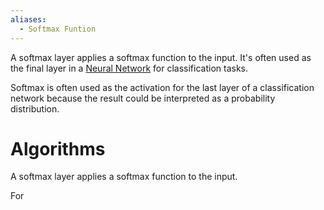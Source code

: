 ```yaml
---
aliases:
  - Softmax Funtion
---
```

A softmax layer applies a softmax function to the input. It's often used as the final layer in a [Neural Network](../../../Neural%20Network/Neural%20Network.md) for classification tasks.

Softmax is often used as the activation for the last layer of a classification network because the result could be interpreted as a probability distribution.
# Algorithms 
A softmax layer applies a softmax function to the input.

For 

